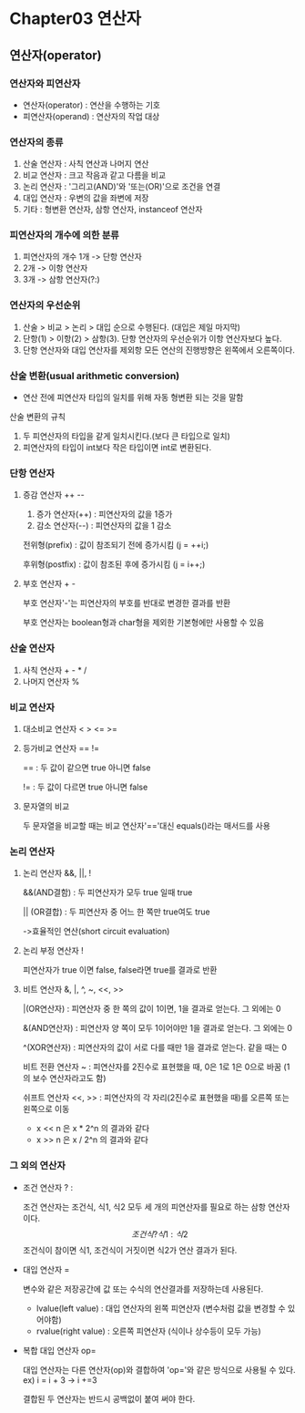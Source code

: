 # Chapter03 연산자

## 연산자(operator)

### 연산자와 피연산자

- 연산자(operator) : 연산을 수행하는 기호
- 피연산자(operand) : 연산자의 작업 대상

### 연산자의 종류

1. 산술 연산자 : 사칙 연산과 나머지 연산
2. 비교 연산자 : 크고 작음과 같고 다름을 비교
3. 논리 연산자 : '그리고(AND)'와 '또는(OR)'으로 조건을 연결
4. 대입 연산자 : 우변의 값을 좌변에 저장
5. 기타 : 형변환 연산자, 삼항 연산자, instanceof 연산자

### 피연산자의 개수에 의한 분류

1. 피연산자의 개수 1개 -> 단항 연산자
2. 2개 -> 이항 연산자
3. 3개 -> 삼항 연산자(?:)

### 연산자의 우선순위

1. 산술 > 비교 > 논리 > 대입 순으로 수행된다. (대입은 제일 마지막)
2. 단항(1) > 이항(2) > 삼항(3). 단항 연산자의 우선순위가 이항 연산자보다 높다.
3. 단항 연산자와 대입 연산자를 제외항 모든 연산의 진행방향은 왼쪽에서 오른쪽이다.

### 산술 변환(usual arithmetic conversion)

- 연산 전에 피연산자 타입의 일치를 위해 자동 형변환 되는 것을 말함

산술 변환의 규칙

1. 두 피연산자의 타입을 같게 일치시킨다.(보다 큰 타입으로 일치)
2. 피연산자의 타입이 int보다 작은 타입이면 int로 변환된다.

### 단항 연산자

1. 증감 연산자 ++ --

   1. 증가 연산자(++) : 피연산자의 값을 1증가
   2. 감소 연산자(--) : 피연산자의 값을 1 감소

   전위형(prefix) : 값이 참조되기 전에 증가시킴 (j = ++i;)

   후위형(postfix) : 값이 참조된 후에 증가시킴 (j = i++;)

2. 부호 연산자 + -

   부호 연산자'-'는 피연산자의 부호를 반대로 변경한 결과를 반환

   부호 연산자는 boolean형과 char형을 제외한 기본형에만 사용할 수 있음

### 산술 연산자

1. 사칙 연산자 + - * /
2. 나머지 연산자 %

### 비교 연산자

1. 대소비교 연산자 < > <= >=

2. 등가비교 연산자 == !=

   == : 두 값이 같으면 true 아니면 false

   != : 두 값이 다르면 true 아니면 false 

3. 문자열의 비교

   두 문자열을 비교할 때는 비교 연산자'=='대신 equals()라는 매서드를 사용

### 논리 연산자

1. 논리 연산자 &&, ||, !

   &&(AND결함) : 두 피연산자가 모두 true 일때 true

   || (OR결합) : 두 피연산자 중 어느 한 쪽만 true여도 true

   ->효율적인 연산(short circuit evaluation)

2. 논리 부정 연산자 !

   피연산자가 true 이면 false, false라면 true를 결과로 반환

3. 비트 연산자 &, |, ^, ~, <<, >>

   |(OR연산자) : 피연산자 중 한 쪽의 값이 1이면, 1을 결과로 얻는다. 그 외에는 0

   &(AND연산자) : 피연산자 양 쪽이 모두 1이어야만 1을 결과로 얻는다. 그 외에는 0

   ^(XOR연산자) : 피연산자의 값이 서로 다를 때만 1을 결과로 얻는다. 같을 때는 0

   비트 전환 연산자 ~ : 피연산자를 2진수로 표현했을 때, 0은 1로 1은 0으로 바꿈 (1의 보수 연산자라고도 함)

   쉬프트 연산자 <<, >> : 피연산자의 각 자리(2진수로 표현했을 때)를 오른쪽 또는 왼쪽으로 이동

   - x << n 은 x * 2^n 의 결과와 같다
   - x >> n 은 x / 2^n 의 결과와 같다

### 그 외의 연산자

- 조건 연산자 ? :

  조건 연산자는 조건식, 식1, 식2 모두 세 개의 피연산자를 필요로 하는 삼항 연산자이다.
  $$
  조건식 ? 식1 : 식2
  $$
  조건식이 참이면 식1, 조건식이 거짓이면 식2가 연산 결과가 된다.

- 대입 연산자 =

  변수와 같은 저장공간에 값 또는 수식의 연산결과를 저장하는데 사용된다.

  - lvalue(left value) : 대입 연산자의 왼쪽 피연산자 (변수처럼 값을 변경할 수 있어야함)
  - rvalue(right value) : 오른쪽 피연산자 (식이나 상수등이 모두 가능)

- 복합 대입 연산자 op=

  대입 연산자는 다른 연산자(op)와 결합하여 'op='와 같은 방식으로 사용될 수 있다. ex) i = i + 3 -> i +=3

  결합된 두 연산자는 반드시 공백없이 붙여 써야 한다.